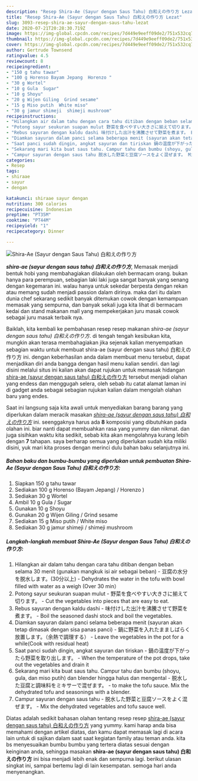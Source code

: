 ```yaml
---
description: "Resep Shira-Ae (Sayur dengan Saus Tahu) 白和えの作り方 Lezat"
title: "Resep Shira-Ae (Sayur dengan Saus Tahu) 白和えの作り方 Lezat"
slug: 3093-resep-shira-ae-sayur-dengan-saus-tahu-lezat
date: 2020-07-21T20:28:30.719Z
image: https://img-global.cpcdn.com/recipes/7d449e9eeff09de2/751x532cq70/shira-ae-sayur-dengan-saus-tahu-白和えの作り方-foto-resep-utama.jpg
thumbnail: https://img-global.cpcdn.com/recipes/7d449e9eeff09de2/751x532cq70/shira-ae-sayur-dengan-saus-tahu-白和えの作り方-foto-resep-utama.jpg
cover: https://img-global.cpcdn.com/recipes/7d449e9eeff09de2/751x532cq70/shira-ae-sayur-dengan-saus-tahu-白和えの作り方-foto-resep-utama.jpg
author: Gertrude Townsend
ratingvalue: 4.5
reviewcount: 8
recipeingredient:
- "150 g tahu tawar"
- "100 g Horenso Bayam Jepang  Horenzo "
- "30 g Wortel"
- "10 g Gula  Sugar"
- "10 g Shoyu"
- "20 g Wijen Giling  Grind sesame"
- "15 g Miso putih  White miso"
- "30 g jamur shimeji  shimeji mushroom"
recipeinstructions:
- "Hilangkan air dalam tahu dengan cara tahu ditiban dengan beban selama 30 menit (gunakan mangkuk isi air sebagai beban) 豆腐の水分を脱水します。(30分以上) Dehydrates the water in the tofu with bowl filled with water as a weigh (Over 30 min）"
- "Potong sayur seukuran suapan mulut 野菜を食べやすい大きさに揃えて切ります。 Cut the vegetables into pieces that are easy to eat."
- "Rebus sayuran dengan kaldu dashi 味付けした出汁を沸騰させて野菜を煮ます。 Boil the seasoned dashi stock and boil the vegetables."
- "Diamkan sayuran dalam panci selama beberapa menit (sayuran akan tetap dimasak dengan sisa panas panci) 鍋に野菜を入れたまましばらく放置します。（余熱で調理する） Leave the vegetables in the pot for a while(Cook with residual heat)"
- "Saat panci sudah dingin, angkat sayuran dan tiriskan 鍋の温度が下がったら野菜を取り出します。 When the temperature of the pot drops, take out the vegetables and drain it"
- "Sekarang mari kita buat saus tahu. Campur tahu dan bumbu (shoyu, gula, dan miso putih) dan blender hingga halus dan mengental  脱水した豆腐と調味料をミキサーで混ぜます。 to make the tofu sauce. Mix the dehydrated tofu and seasonings with a blender."
- "Campur sayuran dengan saus tahu 脱水した野菜と豆腐ソースをよく混ぜます。 Mix the dehydrated vegetables and tofu sauce well."
categories:
- Resep
tags:
- shiraae
- sayur
- dengan

katakunci: shiraae sayur dengan 
nutrition: 300 calories
recipecuisine: Indonesian
preptime: "PT35M"
cooktime: "PT44M"
recipeyield: "1"
recipecategory: Dinner

---
```



![Shira-Ae (Sayur dengan Saus Tahu) 白和えの作り方](https://img-global.cpcdn.com/recipes/7d449e9eeff09de2/751x532cq70/shira-ae-sayur-dengan-saus-tahu-白和えの作り方-foto-resep-utama.jpg)

<b><i>shira-ae (sayur dengan saus tahu) 白和えの作り方</i></b>, Memasak menjadi bentuk hobi yang membahagiakan dilakukan oleh bermacam orang. bukan hanya para perempuan, sebagian laki laki juga sangat banyak yang senang dengan kegemaran ini. walau hanya untuk sekedar berpesta dengan rekan atau memang sudah menjadi passion dalam dirinya. maka dari itu dalam dunia chef sekarang sedikit banyak ditemukan cowok dengan kemampuan memasak yang sempurna, dan banyak sekali juga kita lihat di bermacam kedai dan stand makanan mall yang mempekerjakan juru masak cowok sebagai juru masak terbaik nya.

Baiklah, kita kembali ke pembahasan resep resep makanan <i>shira-ae (sayur dengan saus tahu) 白和えの作り方</i>. di tengah tengah kesibukan kita, mungkin akan terasa membahagiakan jika sejenak kalian menyempatkan sebagian waktu untuk membuat shira-ae (sayur dengan saus tahu) 白和えの作り方 ini. dengan keberhasilan anda dalam membuat menu tersebut, dapat menjadikan diri anda bangga dengan hasil menu kalian sendiri. dan lagi disini melalui situs ini kalian akan dapat rujukan untuk memasak hidangan <u>shira-ae (sayur dengan saus tahu) 白和えの作り方</u> tersebut menjadi olahan yang endess dan menggugah selera, oleh sebab itu catat alamat laman ini di gadget anda sebagai sebagian rujukan kalian dalam mengolah olahan baru yang endes.




Saat ini langsung saja kita awali untuk menyediakan barang barang yang diperlukan dalam meracik masakan <u><i>shira-ae (sayur dengan saus tahu) 白和えの作り方</i></u> ini. seenggaknya harus ada <b>8</b> komposisi yang dibutuhkan pada olahan ini. biar nanti dapat membuahkan rasa yang yummy dan nikmat. dan juga sisihkan waktu kita sedikit, sebab kita akan mengolahnya kurang lebih dengan <b>7</b> tahapan. saya berharap semua yang diperlukan sudah kita miliki disini, yuk mari kita proses dengan merinci dulu bahan baku selanjutnya ini.

<!--inarticleads1-->

##### Bahan baku dan bumbu-bumbu yang diperlukan untuk pembuatan Shira-Ae (Sayur dengan Saus Tahu) 白和えの作り方:

1. Siapkan 150 g tahu tawar
1. Sediakan 100 g Horenso (Bayam Jepang) / Horenzo )
1. Sediakan 30 g Wortel
1. Ambil 10 g Gula / Sugar
1. Gunakan 10 g Shoyu
1. Gunakan 20 g Wijen Giling / Grind sesame
1. Sediakan 15 g Miso putih / White miso
1. Sediakan 30 g jamur shimeji / shimeji mushroom




<!--inarticleads2-->

##### Langkah-langkah membuat Shira-Ae (Sayur dengan Saus Tahu) 白和えの作り方:

1. Hilangkan air dalam tahu dengan cara tahu ditiban dengan beban selama 30 menit (gunakan mangkuk isi air sebagai beban) - 豆腐の水分を脱水します。(30分以上) - Dehydrates the water in the tofu with bowl filled with water as a weigh (Over 30 min）
1. Potong sayur seukuran suapan mulut - 野菜を食べやすい大きさに揃えて切ります。 - Cut the vegetables into pieces that are easy to eat.
1. Rebus sayuran dengan kaldu dashi - 味付けした出汁を沸騰させて野菜を煮ます。 - Boil the seasoned dashi stock and boil the vegetables.
1. Diamkan sayuran dalam panci selama beberapa menit (sayuran akan tetap dimasak dengan sisa panas panci) - 鍋に野菜を入れたまましばらく放置します。（余熱で調理する） - Leave the vegetables in the pot for a while(Cook with residual heat)
1. Saat panci sudah dingin, angkat sayuran dan tiriskan - 鍋の温度が下がったら野菜を取り出します。 - When the temperature of the pot drops, take out the vegetables and drain it
1. Sekarang mari kita buat saus tahu. Campur tahu dan bumbu (shoyu, gula, dan miso putih) dan blender hingga halus dan mengental  - 脱水した豆腐と調味料をミキサーで混ぜます。 - to make the tofu sauce. Mix the dehydrated tofu and seasonings with a blender.
1. Campur sayuran dengan saus tahu - 脱水した野菜と豆腐ソースをよく混ぜます。 - Mix the dehydrated vegetables and tofu sauce well.




Diatas adalah sedikit bahasan olahan tentang resep resep <u>shira-ae (sayur dengan saus tahu) 白和えの作り方</u> yang yummy. kami harap anda bisa memahami dengan artikel diatas, dan kamu dapat memasak lagi di acara lain untuk di sajikan dalam saat saat kegiatan family atau teman anda. kita bs menyesuaikan bumbu bumbu yang tertera diatas sesuai dengan keinginan anda, sehingga masakan <b>shira-ae (sayur dengan saus tahu) 白和えの作り方</b> ini bisa menjadi lebih enak dan sempurna lagi. berikut ulasan singkat ini, sampai bertemu lagi di lain kesempatan. semoga hari anda menyenangkan.
